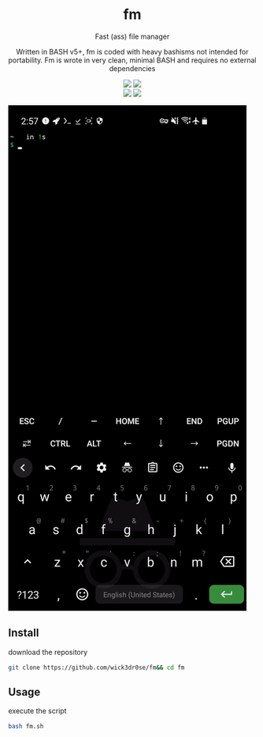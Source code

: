 <div align="center">
<h1>fm</h1>
<p>Fast (ass) file manager

Written in BASH v5+, fm is coded with heavy bashisms not intended for portability. Fm is wrote in very clean, minimal BASH and requires no external dependencies</p>

<img src="https://img.shields.io/badge/Made%20with-Bash-1f425f.svg"></img>
<img src=https://img.shields.io/badge/Maintained%3F-yes-green.svg></img>  
<img src="https://img.shields.io/badge/Shell_Script-121011?logo=gnu-bash&logoColor=white"></img>
<a href="https://discord.gg/W4mQqNnfSq">
<img src="https://discordapp.com/api/guilds/913584348937207839/widget.png?style=shield"/></a>
</div>

![fm](fm.gif)

## Install
download the repository

```bash
git clone https://github.com/wick3dr0se/fm&& cd fm
```

## Usage
execute the script

```bash
bash fm.sh
```
